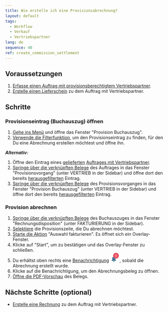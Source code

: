 ```yaml
---
title: Wie erstelle ich eine Provisionsabrechnung?
layout: default
tags:
  - Workflow
  - Verkauf
  - Vertriebspartner
lang: de
sequence: 40
ref: create_commission_settlement
---
```


## Voraussetzungen
1. [Erfasse einen Auftrag mit provisionsberechtigtem Vertriebspartner](Auftrag_erfassen_Vertriebspartner).
1. [Erstelle einen Lieferschein](Zu_Auftrag_Lieferschein_erstellen) zu dem Auftrag mit Vertriebspartner.

## Schritte

### Provisionseintrag (Buchauszug) öffnen
1. [Gehe ins Menü](Menu) und öffne das Fenster "Provision Buchauszug".
1. [Verwende die Filterfunktion](Filterfunktion), um den Provisionseintrag zu finden, für den Du eine Abrechnung erstellen möchtest und öffne ihn.

***Alternativ:***

1. Öffne den Eintrag eines [gelieferten](Zu_Auftrag_Lieferschein_erstellen) [Auftrages mit Vertriebspartner](Auftrag_erfassen_Vertriebspartner).
1. [Springe über die verknüpften Belege](SpringezuBelegen) des Auftrages in das Fenster "Provisionsvorgang" (unter VERTRIEB in der Sidebar) und öffne dort den bereits [herausgefilterten](Filterfunktion) Eintrag.
1. [Springe über die verknüpften Belege](SpringezuBelegen) des Provisionsvorganges in das Fenster "Provision Buchauszug" (unter VERTRIEB in der Sidebar) und öffne dort den bereits [herausgefilterten](Filterfunktion) Eintrag.

### Provision abrechnen
1. [Springe über die verknüpften Belege](SpringezuBelegen) des Buchauszuges in das Fenster "Rechnungsdisposition" (unter FAKTURIERUNG in der Sidebar).
1. [Selektiere](AuswahlBelege) die Provisionszeile, die Du abrechnen möchtest.
1. [Starte die Aktion](AktionStarten) "Auswahl fakturieren". Es öffnet sich ein Overlay-Fenster.
1. Klicke auf "Start", um zu bestätigen und das Overlay-Fenster zu schließen.
1. Du erhältst oben rechts eine [Benachrichtigung](Benachrichtigungsarten) ![](assets/NotificationBell_WebUI.png), sobald die Abrechnung erstellt wurde.
1. Klicke auf die Benachrichtigung, um den Abrechnungsbeleg zu öffnen.
1. [Öffne die PDF-Vorschau](PDFVorschau) des Belegs.

## Nächste Schritte (optional)
- [Erstelle eine Rechnung](Zu_Auftrag_Rechnung_erstellen) zu dem Auftrag mit Vertriebspartner.

